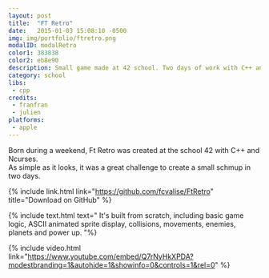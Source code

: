 ```yaml
---
layout: post
title:  "FT Retro"
date:   2015-01-03 15:08:10 -0500
img: img/portfolio/ftretro.png
modalID: modalRetro
color1: 383838
color2: eb8e90
description: Small game made at 42 school. Two days of work with C++ and Ncurse.
category: school
libs:
 - cpp
credits:
 - franfran
 - julien
platforms:
 - apple
---
```

Born during a weekend, Ft Retro was created at the school 42 with C++ and Ncurses.<br/>
As simple as it looks, it was a great challenge to create a small schmup in two days.

{% include link.html link="https://github.com/fcvalise/FtRetro" title="Download on GitHub" %}

{% include text.html text="
It's built from scratch, including basic game logic, ASCII animated sprite display, collisions, movements, enemies, planets and power up.
"%}

{% include video.html link="https://www.youtube.com/embed/Q7rNyHkXPDA?modestbranding=1&autohide=1&showinfo=0&controls=1&rel=0" %}
